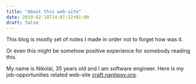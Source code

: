 ```yaml
---
title: "About this web-site"
date: 2019-02-18T14:07:22+01:00
draft: false
---
```


This blog is mostly set of notes I made in order not to forget how was it.

Or even this might be somehow positive experience for somebody reading this.

My name is Nikolai, 35 years old and I am software engineer. Here is my
job-opportunities related
web-site [craft.nantipov.org](https://craft.nantipov.org).
